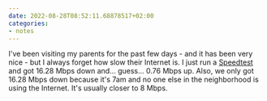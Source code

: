 ```yaml
---
date: 2022-08-28T08:52:11.68878517+02:00
categories:
- notes
---
```


I've been visiting my parents for the past few days - and it has been very nice - but I always forget how slow their Internet is. I just run a [Speedtest](https://www.speedtest.net) and got 16.28 Mbps down and... guess... 0.76 Mbps up. Also, we only got 16.28 Mbps down because it's 7am and no one else in the neighborhood is using the Internet. It's usually closer to 8 Mbps.
